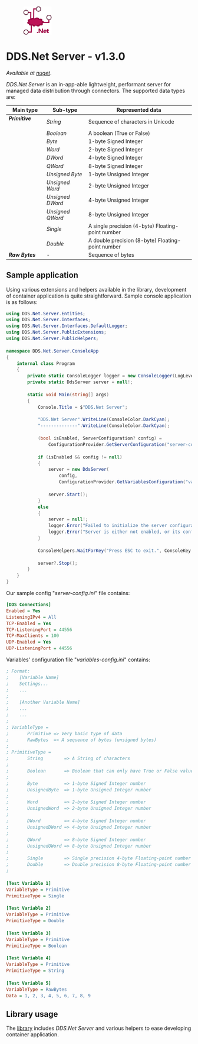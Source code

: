 &nbsp; &nbsp; &nbsp; &nbsp; &nbsp; &nbsp; <img src="./.assets/DDS.Net Icon-BG-None.png" width="15%" />


# DDS.Net Server - v1.3.0

*Available at [nuget](https://www.nuget.org/packages/CronBlocks.DDS.Net.Server)*.

*DDS.Net Server* is an in-app-able lightweight, performant server for managed data distribution through connectors. The supported data types are:

| Main type                                          | Sub-type          | Represented data                                    |
|----------------------------------------------------|-------------------|-----------------------------------------------------|
| ***Primitive*** &nbsp; &nbsp; &nbsp; &nbsp; &nbsp; | *String*          | Sequence of characters in Unicode                   |
|                                                    | *Boolean*         | A boolean (True or False)                           |
|                                                    | *Byte*            | 1-byte Signed Integer                               |
|                                                    | *Word*            | 2-byte Signed Integer                               |
|                                                    | *DWord*           | 4-byte Signed Integer                               |
|                                                    | *QWord*           | 8-byte Signed Integer                               |
|                                                    | *Unsigned Byte*   | 1-byte Unsigned Integer                             |
|                                                    | *Unsigned Word*   | 2-byte Unsigned Integer                             |
|                                                    | *Unsigned DWord*  | 4-byte Unsigned Integer                             |
|                                                    | *Unsigned QWord*  | 8-byte Unsigned Integer                             |
|                                                    | *Single*          | A single precision (4-byte) Floating-point number   |
|                                                    | *Double*          | A double precision (8-byte) Floating-point number   |
| ***Raw Bytes***                                    | -                 | Sequence of bytes                                   |



## Sample application

Using various extensions and helpers available in the library, development of container application is quite straightforward. Sample console application is as follows:

```csharp
using DDS.Net.Server.Entities;
using DDS.Net.Server.Interfaces;
using DDS.Net.Server.Interfaces.DefaultLogger;
using DDS.Net.Server.PublicExtensions;
using DDS.Net.Server.PublicHelpers;

namespace DDS.Net.Server.ConsoleApp
{
    internal class Program
    {
        private static ConsoleLogger logger = new ConsoleLogger(LogLevel.Information);
        private static DdsServer server = null!;

        static void Main(string[] args)
        {
            Console.Title = $"DDS.Net Server";

            "DDS.Net Server".WriteLine(ConsoleColor.DarkCyan);
            "--------------".WriteLine(ConsoleColor.DarkCyan);

            (bool isEnabled, ServerConfiguration? config) =
                ConfigurationProvider.GetServerConfiguration("server-config.ini", logger);

            if (isEnabled && config != null)
            {
                server = new DdsServer(
                    config,
                    ConfigurationProvider.GetVariablesConfiguration("variables-config.ini", logger));

                server.Start();
            }
            else
            {
                server = null!;
                logger.Error("Failed to initialize the server configuration.");
                logger.Error("Server is either not enabled, or its configuration cannot be read.");
            }

            ConsoleHelpers.WaitForKey("Press ESC to exit.", ConsoleKey.Escape);

            server?.Stop();
        }
    }
}
```

Our sample config "*server-config.ini*" file contains:
```ini
[DDS Connections]
Enabled = Yes
ListeningIPv4 = All
TCP-Enabled = Yes
TCP-ListeningPort = 44556
TCP-MaxClients = 100
UDP-Enabled = Yes
UDP-ListeningPort = 44556
```

Variables' configuration file "*variables-config.ini*" contains:
```ini
; Format:
;    [Variable Name]
;    Settings...
;    ...
;    
;    [Another Variable Name]
;    ...
;    ...
;
; VariableType =
;       Primitive => Very basic type of data
;       RawBytes  => A sequence of bytes (unsigned bytes)
;
; PrimitiveType = 
;       String        => A String of characters
;
;       Boolean       => Boolean that can only have True or False value
;
;       Byte          => 1-byte Signed Integer number
;       UnsignedByte  => 1-byte Unsigned Integer number
;
;       Word          => 2-byte Signed Integer number
;       UnsignedWord  => 2-byte Unsigned Integer number
;
;       DWord         => 4-byte Signed Integer number
;       UnsignedDWord => 4-byte Unsigned Integer number
;
;       QWord         => 8-byte Signed Integer number
;       UnsignedQWord => 8-byte Unsigned Integer number
;
;       Single        => Single precision 4-byte Floating-point number
;       Double        => Double precision 8-byte Floating-point number
;

[Test Variable 1]
VariableType = Primitive
PrimitiveType = Single

[Test Variable 2]
VariableType = Primitive
PrimitiveType = Double

[Test Variable 3]
VariableType = Primitive
PrimitiveType = Boolean

[Test Variable 4]
VariableType = Primitive
PrimitiveType = String

[Test Variable 5]
VariableType = RawBytes
Data = 1, 2, 3, 4, 5, 6, 7, 8, 9

```



## Library usage

The [library](./docs/usage/README.md) includes *DDS.Net Server* and various helpers to ease developing container application.

